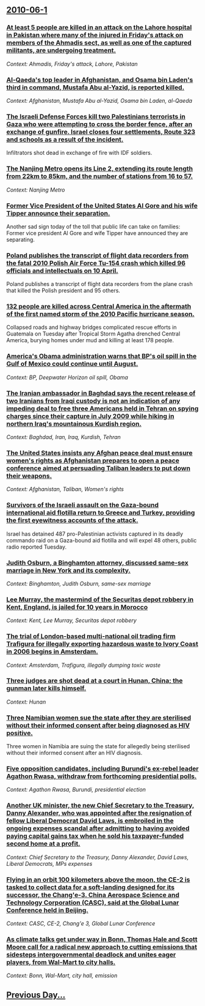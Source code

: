 ## [2010-06-1](/news/2010/06/1/index.md)

### [At least 5 people are killed in an attack on the Lahore hospital in Pakistan where many of the injured in Friday's attack on members of the Ahmadis sect, as well as one of the captured militants, are undergoing treatment. ](/news/2010/06/1/at-least-5-people-are-killed-in-an-attack-on-the-lahore-hospital-in-pakistan-where-many-of-the-injured-in-friday-s-attack-on-members-of-the.md)
_Context: Ahmadis, Friday's attack, Lahore, Pakistan_

### [Al-Qaeda's top leader in Afghanistan, and Osama bin Laden's third in command, Mustafa Abu al-Yazid, is reported killed. ](/news/2010/06/1/al-qaeda-s-top-leader-in-afghanistan-and-osama-bin-laden-s-third-in-command-mustafa-abu-al-yazid-is-reported-killed.md)
_Context: Afghanistan, Mustafa Abu al-Yazid, Osama bin Laden, al-Qaeda_

### [The Israeli Defense Forces kill two Palestinians terrorists in Gaza who were attempting to cross the border fence, after an exchange of gunfire. Israel closes four settlements, Route 323 and schools as a result of the incident. ](/news/2010/06/1/the-israeli-defense-forces-kill-two-palestinians-terrorists-in-gaza-who-were-attempting-to-cross-the-border-fence-after-an-exchange-of-gunf.md)
Infiltrators shot dead in exchange of fire with IDF soldiers.

### [The Nanjing Metro opens its Line 2, extending its route length from 22km to 85km, and the number of stations from 16 to 57. ](/news/2010/06/1/the-nanjing-metro-opens-its-line-2-extending-its-route-length-from-22km-to-85km-and-the-number-of-stations-from-16-to-57.md)
_Context: Nanjing Metro_

### [Former Vice President of the United States Al Gore and his wife Tipper announce their separation. ](/news/2010/06/1/former-vice-president-of-the-united-states-al-gore-and-his-wife-tipper-announce-their-separation.md)
Another sad sign today of the toll that public life can take on families: Former vice president Al Gore and wife Tipper have announced they are separating.

### [Poland publishes the transcript of flight data recorders from the fatal 2010 Polish Air Force Tu-154 crash which killed 96 officials and intellectuals on 10 April. ](/news/2010/06/1/poland-publishes-the-transcript-of-flight-data-recorders-from-the-fatal-2010-polish-air-force-tu-154-crash-which-killed-96-officials-and-int.md)
Poland publishes a transcript of flight data recorders from the plane crash that killed the Polish president and 95 others.

### [132 people are killed across Central America in the aftermath of the first named storm of the 2010 Pacific hurricane season. ](/news/2010/06/1/132-people-are-killed-across-central-america-in-the-aftermath-of-the-first-named-storm-of-the-2010-pacific-hurricane-season.md)
Collapsed roads and highway bridges complicated rescue efforts in Guatemala on Tuesday after Tropical Storm Agatha drenched Central America, burying homes under mud and killing at least 178 people.

### [America's Obama administration warns that BP's oil spill in the Gulf of Mexico could continue until August. ](/news/2010/06/1/america-s-obama-administration-warns-that-bp-s-oil-spill-in-the-gulf-of-mexico-could-continue-until-august.md)
_Context: BP, Deepwater Horizon oil spill, Obama_

### [The Iranian ambassador in Baghdad says the recent release of two Iranians from Iraqi custody is not an indication of any impeding deal to free three Americans held in Tehran on spying charges since their capture in July 2009 while hiking in northern Iraq's mountainous Kurdish region. ](/news/2010/06/1/the-iranian-ambassador-in-baghdad-says-the-recent-release-of-two-iranians-from-iraqi-custody-is-not-an-indication-of-any-impeding-deal-to-fr.md)
_Context: Baghdad, Iran, Iraq, Kurdish, Tehran_

### [The United States insists any Afghan peace deal must ensure women's rights as Afghanistan prepares to open a peace conference aimed at persuading Taliban leaders to put down their weapons. ](/news/2010/06/1/the-united-states-insists-any-afghan-peace-deal-must-ensure-women-s-rights-as-afghanistan-prepares-to-open-a-peace-conference-aimed-at-persu.md)
_Context: Afghanistan, Taliban, Women's rights_

### [Survivors of the Israeli assault on the Gaza-bound international aid flotilla return to Greece and Turkey, providing the first eyewitness accounts of the attack. ](/news/2010/06/1/survivors-of-the-israeli-assault-on-the-gaza-bound-international-aid-flotilla-return-to-greece-and-turkey-providing-the-first-eyewitness-ac.md)
Israel has detained 487 pro-Palestinian activists captured in its deadly commando raid on a Gaza-bound aid flotilla and will expel 48 others, public radio reported Tuesday.

### [Judith Osburn, a Binghamton attorney, discussed same-sex marriage in New York and its complexity. ](/news/2010/06/1/judith-osburn-a-binghamton-attorney-discussed-same-sex-marriage-in-new-york-and-its-complexity.md)
_Context: Binghamton, Judith Osburn, same-sex marriage_

### [Lee Murray, the mastermind of the Securitas depot robbery in Kent, England, is jailed for 10 years in Morocco ](/news/2010/06/1/lee-murray-the-mastermind-of-the-securitas-depot-robbery-in-kent-england-is-jailed-for-10-years-in-morocco.md)
_Context: Kent, Lee Murray, Securitas depot robbery_

### [The trial of London-based multi-national oil trading firm Trafigura for illegally exporting hazardous waste to Ivory Coast in 2006 begins in Amsterdam. ](/news/2010/06/1/the-trial-of-london-based-multi-national-oil-trading-firm-trafigura-for-illegally-exporting-hazardous-waste-to-ivory-coast-in-2006-begins-in.md)
_Context: Amsterdam, Trafigura, illegally dumping toxic waste_

### [Three judges are shot dead at a court in Hunan, China; the gunman later kills himself. ](/news/2010/06/1/three-judges-are-shot-dead-at-a-court-in-hunan-china-the-gunman-later-kills-himself.md)
_Context: Hunan_

### [Three Namibian women sue the state after they are sterilised without their informed consent after being diagnosed as HIV positive. ](/news/2010/06/1/three-namibian-women-sue-the-state-after-they-are-sterilised-without-their-informed-consent-after-being-diagnosed-as-hiv-positive.md)
Three women in Namibia are suing the state for allegedly being sterilised without their informed consent after an HIV diagnosis.

### [Five opposition candidates, including Burundi's ex-rebel leader Agathon Rwasa, withdraw from forthcoming presidential polls. ](/news/2010/06/1/five-opposition-candidates-including-burundi-s-ex-rebel-leader-agathon-rwasa-withdraw-from-forthcoming-presidential-polls.md)
_Context: Agathon Rwasa, Burundi, presidential election_

### [Another UK minister, the new Chief Secretary to the Treasury, Danny Alexander, who was appointed after the resignation of fellow Liberal Democrat David Laws, is embroiled in the ongoing expenses scandal after admitting to having avoided paying capital gains tax when he sold his taxpayer-funded second home at a profit. ](/news/2010/06/1/another-uk-minister-the-new-chief-secretary-to-the-treasury-danny-alexander-who-was-appointed-after-the-resignation-of-fellow-liberal-dem.md)
_Context: Chief Secretary to the Treasury, Danny Alexander, David Laws, Liberal Democrats, MPs expenses_

### [Flying in an orbit 100 kilometers above the moon, the CE-2 is tasked to collect data for a soft-landing designed for its successor, the Chang'e-3. China Aerospace Science and Technology Corporation (CASC), said at the Global Lunar Conference held in Beijing. ](/news/2010/06/1/flying-in-an-orbit-100-kilometers-above-the-moon-the-ce-2-is-tasked-to-collect-data-for-a-soft-landing-designed-for-its-successor-the-chan.md)
_Context: CASC, CE-2, Chang'e 3, Global Lunar Conference_

### [As climate talks get under way in Bonn, Thomas Hale and Scott Moore call for a radical new approach to cutting emissions that sidesteps intergovernmental deadlock and unites eager players, from Wal-Mart to city halls. ](/news/2010/06/1/as-climate-talks-get-under-way-in-bonn-thomas-hale-and-scott-moore-call-for-a-radical-new-approach-to-cutting-emissions-that-sidesteps-inte.md)
_Context: Bonn, Wal-Mart, city hall, emission_

## [Previous Day...](/news/2010/05/31/index.md)

